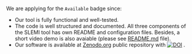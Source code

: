 We are applying for the `Available` badge since:

- Our tool is fully functional and well-tested.
- The code is well structured and documented. All three components of the SLEMI tool has own README and configuration files. Besides, a short video demo is also avaiable (please see [README.md](README.md) file).
- Our software is available at [Zenodo.org](https://zenodo.org/record/3627640) public repository with [![DOI](https://zenodo.org/badge/DOI/10.5281/zenodo.3627640.svg)](https://doi.org/10.5281/zenodo.3627640)
.